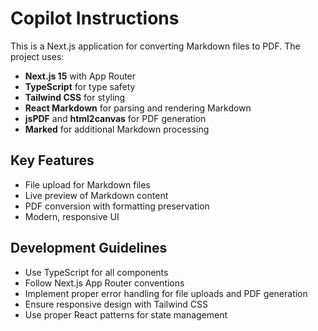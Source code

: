 # Copilot Instructions

<!-- Use this file to provide workspace-specific custom instructions to Copilot. For more details, visit https://code.visualstudio.com/docs/copilot/copilot-customization#_use-a-githubcopilotinstructionsmd-file -->

This is a Next.js application for converting Markdown files to PDF. The project uses:

- **Next.js 15** with App Router
- **TypeScript** for type safety
- **Tailwind CSS** for styling
- **React Markdown** for parsing and rendering Markdown
- **jsPDF** and **html2canvas** for PDF generation
- **Marked** for additional Markdown processing

## Key Features

- File upload for Markdown files
- Live preview of Markdown content
- PDF conversion with formatting preservation
- Modern, responsive UI

## Development Guidelines

- Use TypeScript for all components
- Follow Next.js App Router conventions
- Implement proper error handling for file uploads and PDF generation
- Ensure responsive design with Tailwind CSS
- Use proper React patterns for state management

